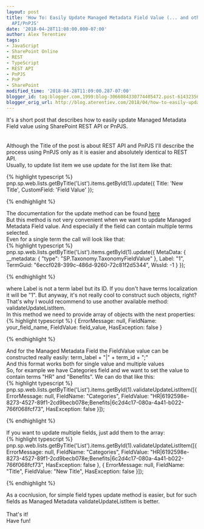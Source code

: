 ```yaml
---
layout: post
title: 'How To: Easily Update Managed Metadata Field Value (... and others) via REST
  API/PnPJS'
date: '2018-04-28T11:08:00.000-07:00'
author: Alex Terentiev
tags:
- JavaScript
- SharePoint Online
- REST
- TypeScript
- REST API
- PnPJS
- PnP
- SharePoint
modified_time: '2018-04-28T11:09:00.287-07:00'
blogger_id: tag:blogger.com,1999:blog-3066084330774405472.post-6143235659454687317
blogger_orig_url: http://blog.aterentiev.com/2018/04/how-to-easily-update-managed-metadata.html
---
```


It's a short post that describes how to easily update Managed Metadata Field value using SharePoint REST API or PnPJS.<br /><br /><a name='more'></a><br />Although the Title of the post is about REST API and PnPJS I'll describe the process using PnPJS only as it is easier and absolutely identical to REST API.<br />Usually, to update list item we use <span class="code">update</span> for the list item like that: <br />
<div markdown="1">
{% highlight typescript %}
pnp.sp.web.lists.getByTitle('List').items.getById(1).update({
  Title: 'New Title',
  CustomField: 'Field Value'
});

{% endhighlight %}
</div>
The documentation for the <span class="code">update</span> method can be found <a href="https://github.com/SharePoint/PnP-JS-Core/wiki/Working-With:-Items#update" target="_blank">here</a><br />But this method is not very convenient when we want to update Managed Metadata Field value. And especially if the field can contain multiple terms selected.<br />Even for a single term the call will look like that: <br />
<div markdown="1">
{% highlight typescript %}
pnp.sp.web.lists.getByTitle('List').items.getById(1).update({
  MetaData: {
    __metadata: { "type": "SP.Taxonomy.TaxonomyFieldValue" },
    Label: "1",
    TermGuid: "6eccf028-399c-486d-9260-72c81f2d5344",
    WssId: -1
  }
});

{% endhighlight %}
</div>
where <span class="code">Label</span> is not a term label but its ID. If you don't have terms localization it will be "1". But anyway, it's not really cool to construct such objects, right?<br />That's why I would recommend to use another available method: <span class="code">validateUpdateListItem</span>.<br />In this method we need to provide array of objects with the next properties: <br />
<div markdown="1">
{% highlight typescript %}
{
  ErrorMessage: null,
  FieldName: your_field_name,
  FieldValue: field_value,
  HasException: false
}

{% endhighlight %}
</div>
And for the Managed Metadata Field the <span class="code">FieldValue</span> value can be constructed really easily: <span class="code">term_label + "|" + term_id + ";"</span><br />And this format works both for single value and multiple values<br />So, for example we have <span class="code">Categories</span> field and we want to set the value to contain terms "HR" and "Benefits". We can do that like this: <br />
<div markdown="1">
{% highlight typescript %}
pnp.sp.web.lists.getByTitle('List').items.getById(1).validateUpdateListItem([{
  ErrorMessage: null,
  FieldName: "Categories",
  FieldValue: "HR|6192598e-8273-4527-89f1-2cd9becb078e;Benefits|6c2d4c17-080a-4a41-b022-766f068fcf73",
  HasException: false
}]);

{% endhighlight %}
</div>
If you want to update multiple fields, just add them to the array: <br />
<div markdown="1">
{% highlight typescript %}
pnp.sp.web.lists.getByTitle('List').items.getById(1).validateUpdateListItem([{
  ErrorMessage: null,
  FieldName: "Categories",
  FieldValue: "HR|6192598e-8273-4527-89f1-2cd9becb078e;Benefits|6c2d4c17-080a-4a41-b022-766f068fcf73",
  HasException: false
}, {
  ErrorMessage: null,
  FieldName: "Title",
  FieldValue: "New Title",
  HasException: false
}]);

{% endhighlight %}
</div>
As a cocnlusion, for simple field types <span class="code">update</span> method is easier, but for such fields as Managed Metadata <span class="code">validateUpdateListItem</span> is better.<br /><br />That's it!<br />Have fun!